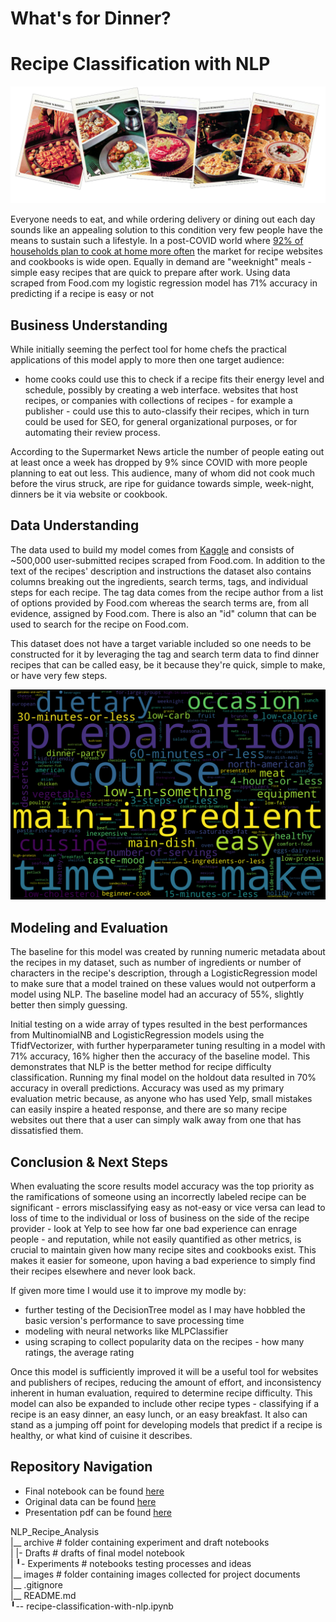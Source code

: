 # What's for Dinner?
# Recipe Classification with NLP
 
![](images/header.PNG)

Everyone needs to eat, and while ordering delivery or dining out each day sounds like an appealing solution to this condition very few people have the means to sustain such a lifestyle.  In a post-COVID world where [92% of households plan to cook at home more often](https://www.supermarketnews.com/consumer-trends/study-most-us-consumers-stick-eating-home-post-pandemic) the market for recipe websites and cookbooks is wide open. Equally in demand are "weeknight" meals - simple easy recipes that are quick to prepare after work.  Using data scraped from Food.com my logistic regression model has 71% accuracy in predicting if a recipe is easy or not

## Business Understanding

While initially seeming the perfect tool for home chefs the practical applications of this model apply to more then one target audience:

- home cooks could use this to check if a recipe fits their energy level and schedule, possibly by creating a web interface.
websites that host recipes, or companies with collections of recipes - for example a publisher - could use this to auto-classify their recipes, which in turn could be used for SEO, for general organizational purposes, or for automating their review process.

According to the Supermarket News article the number of people eating out at least once a week has dropped by 9% since COVID with more people planning to eat out less. This audience, many of whom did not cook much before the virus struck, are ripe for guidance towards simple, week-night, dinners be it via website or cookbook.

## Data Understanding

The data used to build my model comes from [Kaggle](https://www.kaggle.com/shuyangli94/foodcom-recipes-with-search-terms-and-tags) and consists of ~500,000 user-submitted recipes scraped from Food.com. In addition to the text of the recipes' description and instructions the dataset also contains columns breaking out the ingredients, search terms, tags, and individual steps for each recipe. The tag data comes from the recipe author from a list of options provided by Food.com whereas the search terms are, from all evidence, assigned by Food.com. There is also an "id" column that can be used to search for the recipe on Food.com.

This dataset does not have a target variable included so one needs to be constructed for it by leveraging the tag and search term data to find dinner recipes that can be called easy, be it because they're quick, simple to make, or have very few steps.

![Wordcloud of tag feature frequencies](images/wordcloud.png)

## Modeling and Evaluation

The baseline for this model was created by running numeric metadata about the recipes in my dataset, such as number of ingredients or number of characters in the recipe's description, through a LogisticRegression model to make sure that a model trained on these values would not outperform a model using NLP.  The baseline model had an accuracy of 55%, slightly better then simply guessing.

Initial testing on a wide array of types resulted in the best performances from MultinomialNB and LogisticRegression models using the TfidfVectorizer, with further hyperparameter tuning resulting in a model with 71% accuracy, 16% higher then the accuracy of the baseline model. This demonstrates that NLP is the better method for recipe difficulty classification. Running my final model on the holdout data resulted in 70% accuracy in overall predictions.  Accuracy was used as my primary evaluation metric because, as anyone who has used Yelp, small mistakes can easily inspire a heated response, and there are so many recipe websites out there that a user can simply walk away from one that has dissatisfied them. 

## Conclusion & Next Steps 

When evaluating the score results model accuracy was the top priority as the ramifications of someone using an incorrectly labeled recipe can be significant - errors misclassifying easy as not-easy or vice versa can lead to loss of time to the individual or loss of business on the side of the recipe provider  - look at Yelp to see how far one bad experience can enrage people - and reputation, while not easily quantified as other metrics, is crucial to maintain given how many recipe sites and cookbooks exist.  This makes it easier for someone, upon having a bad experience to simply find their recipes elsewhere and never look back. 

If given more time I would use it to improve my modle by:
- further testing of the DecisionTree model as I may have hobbled the basic version's performance to save processing time
- modeling with neural networks like MLPClassifier
- using scraping to collect popularity data on the recipes - how many ratings, the average rating

Once this model is sufficiently improved it will be a useful tool for websites and publishers of recipes, reducing the amount of effort, and inconsistency inherent in human evaluation, required to determine recipe difficulty. This model can also be expanded to include other recipe types - classifying if a recipe is an easy dinner, an easy lunch, or an easy breakfast. It also can stand as a jumping off point for developing models that predict if a recipe is healthy, or what kind of cuisine it describes.

## Repository Navigation
- Final notebook can be found [here](recipe-classification-with-nlp.ipynb)  
- Original data can be found [here](/data/foodcom_recipes_with_classification.csv)
- Presentation pdf can be found [here](NLP_recipe_analysis_presentation.pdf)

NLP_Recipe_Analysis  
|__ archive                                      # folder containing experiment and draft notebooks    
| |- Drafts                                      # drafts of final model notebook  
| ╹- Experiments                                 # notebooks testing processes and ideas  
|__ images                                       # folder containing images collected for project documents   
|__ .gitignore  
|__ README.md  
╹-- recipe-classification-with-nlp.ipynb  




